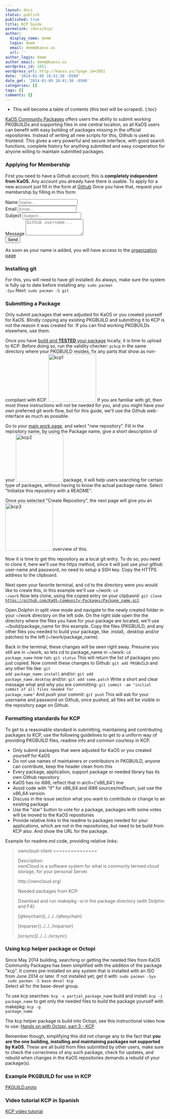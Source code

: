 ```yaml
---
layout: docs
status: publish
published: true
title: KCP Guide
permalink: /docs/kcp/
author:
  display_name: demm
  login: demm
  email: demm@kaosx.us
  url: ''
author_login: demm
author_email: demm@kaosx.us
wordpress_id: 1051
wordpress_url: http://kaosx.us/?page_id=1051
date: '2014-01-09 18:41:30 -0500'
date_gmt: '2014-01-09 18:41:30 -0500'
categories: []
tags: []
comments: []
---
```

* This will become a table of contents (this text will be scraped).
{:toc}

<a title="KaOS-Community-Packages" href="https://github.com/KaOS-Community-Packages">KaOS Community Packages</a> offers users the ability to submit working PKGBUILDs and supporting files in one central location, so all KaOS users can benefit with easy building of packages missing in the official repositories. Instead of writing all new scripts for this, Github is used as frontend. This gives a very powerful and secure interface, with good search functions, complete history for anything submitted and easy cooperation for anyone willing to maintain submitted packages.

### Applying for Membership
First you need to have a Github account, this is **completely independent from KaOS**. Any account you already have there is usable. To apply for a new account just fill in the form at <a title="Github" href="https://github.com/">Github</a>
Once you have that, request your membership by filling in this form: 

<form class="form-group" role="form" action="http://formspree.io/veritasfarm@gmail.com" method="POST">
    <div class="form-group">
        <label for="name">Name</label>
        <input name="name" id="name" placeholder="Name..." class="form-control" type="text" required>
    </div>
    <div class="form-group">
        <label for="email">Email</label>
        <input name="email" id="email" placeholder="Email..." class="form-control" type="email" required>
    </div>
    <div class="form-group">
        <label for="subject">Subject</label>
        <input name="subject" id="subject" placeholder="Subject..." class="form-control" type="text" required>
    </div>
    <div class="form-group">
        <label for="message">Message</label>
        <textarea name="message" id="message" placeholder="Github username..." class="form-control" rows="3" cols="20"></textarea>
    </div>
    <div class="form-group">
        <input value="Send" class="form-control" type="submit">
        <input type="hidden" name="_next" value="/docs/kcp_submit/" />
    </div>
</form>

As soon as your name is added, you will have access to the <a href="https://github.com/organizations/KaOS-Community-Packages/">organization page</a>

### Installing git
For this, you will need to have git installed:
As always, make sure the system is fully up to date before installing any:
<code>sudo pacman -Syu</code>
Next:
<code>sudo pacman -S git</code>

### Submitting a Package
Only submit packages that were adjusted for KaOS or you created yourself for KaOS. Blindly copying any existing PKGBUILD and submitting it to KCP is not the reason it was created for. If you can find working PKGBUILDs elsewhere, use them.

Once you have <a title="Packaging Guide" href="/docs/package/">build and <strong>TESTED</strong> your package</a> locally, it is time to upload to KCP.  Before doing so, run the validity checker:
<code>pckcp</code>
in the same directory where your PKGBUILD resides, fix any parts that show as non-compliant with KCP. <a href="http://kaosx.us/wp-content/uploads/2014/01/snapshot22.png"><img class="alignright size-thumbnail wp-image-1062" src="http://kaosx.us/wp-content/uploads/2014/01/snapshot22-150x150.png" alt="kcp1" width="150" height="150" /></a> If you are familiar with git, then most these instructions will not be needed for you, and you might have your own preferred git work-flow, but for this guide, we'll use the Github web-interface as much as possible.

Go to your <a href="https://github.com/organizations/KaOS-Community-Packages">main work page</a>, and select "new repository". Fill in the repository name, by using the Package name, give a short description of your <a href="http://kaosx.us/wp-content/uploads/2014/01/snapshot31.png"><img class="alignleft size-thumbnail wp-image-1063" src="http://kaosx.us/wp-content/uploads/2014/01/snapshot31-150x150.png" alt="kcp2" width="150" height="150" /></a>package, it will help users searching for certain type of packages, without having to know the actual package name.
Select "Initialize this repository with a README".

Once you selected "Create Repository", the next page will give you an <a href="http://kaosx.us/wp-content/uploads/2014/01/snapshot4.png"><img class="alignright size-thumbnail wp-image-1065" src="http://kaosx.us/wp-content/uploads/2014/01/snapshot4-150x150.png" alt="kcp3" width="150" height="150" /></a>overview of this.

Now it is time to get this repository as a local git entry. To do so, you need to clone it, here we'll use the https method, since it will just use your github user-name and password, no need to setup a SSH key. Copy the HTTPS address to the clipboard.

Next open your favorite terminal, and cd to the directory were you would like to create this, in this example we'll use ~/work:
<code>cd ~/work</code>
Now lets clone, using the copied entry on your clipbaord:
<code>git clone https://github.com/KaOS-Community-Packages/Package_name.git</code>

Open Dolphin in split view mode and navigate to the newly created folder in your ~/work directory on the left side. On the right side open the the directory where the files you have for your package are located, we'll use ~/build/package_name for this example. Copy the files (PKGBUILD, and any other files you needed to build your package, like .install, .desktop and/or patches) to the left (~/work/package_name).

Back in the terminal, these changes will be seen right away. Presume you still are in ~/work, so lets cd to package_name in ~/work:
<code>cd package_name</code>
now run:
<code>git status</code>
This will return the list of packages you just copied.
Now commit these changes to Github:
<code>git add PKGBUILD</code>
and any other file like:
<code>git add package_name.install</code>
and/or:
<code>git add package_name.desktop</code>
and/or:
<code>git add some.patch</code>
Write a short and clear message what and why you are committing:
<code>git commit -am "initial commit of all files needed for package_name"</code>
And push your commit:
<code>git push</code>
This will ask for your username and password on Github, once pushed, all files will be visible in the repository page on Github.

### Formatting standards for KCP
To get to a reasonable standard in submitting, maintaining and contributing packages to KCP, use the following guidelines to get to a uniform way of providing PKGBUILD files, readme info and common courtesy in KCP.

<ul>
<li>Only submit packages that were adjusted for KaOS or you created yourself for KaOS</li>
<li>Do not use names of maintainers or contributors in PKGBUILD, anyone can contribute, keep the header clean from this</li>
<li>Every package, application, support package or needed library has its own Github repository</li>
<li>KaOS has no i686, reflect that in arch=('x86_64') line</li>
<li>Avoid code with "if" for x86_64 and i686 sources/md5sum, just use the x86_64 version</li>
<li>Discuss in the issue section what you want to contribute or change to an existing package</li>
<li>Use the "star" button to vote for a package, packages with some votes will be moved to the KaOS repositories</li>
<li>Provide relative links in the readme to packages needed for your applications, which are not in the repositories, but need to be build from KCP also. And show the URL for the package.</li>
</ul>
Example for readme.md code, providing relative links:

<blockquote>owncloud-client
===============</p>
<p>Description:<br />
ownCloud is a software system for what is commonly termed cloud storage, for your personal Server.</p>
<p>http://owncloud.org/</p>
<p>Needed packages from KCP:</p>
<p>Download and run makepkg -si in the package directory (with Dolphin and F4):</p>
<p>[qtkeychain](../../../qtkeychain)</p>
<p>[iniparser](../../../iniparser)</p>
<p>[ocsync](../../../ocsync)</blockquote>

### Using kcp helper package or Octopi
Since May 2014 building, searching or getting the needed files from KaOS Community Packages has been simplified with the addition of the package "kcp". It comes pre-installed on any system that is installed with an ISO from June 2014 or later.
If not installed yet, get it with:
<code>sudo pacman -Syu<br />
sudo pacman -S base-devel kcp</code><br />
Select all for the base-devel group.

To use kcp
searches:
<code>kcp -s partial_package_name</code>
build and install:
<code>kcp -i package_name</code>
to get only the needed files to build the package yourself with makepkg:
<code>kcp -g package_name</code>
<p>The kcp helper package is build into Octopi, see this instructional video how to use:
<a class="fancybox-iframe" title="octopi kcp" href="http://kaosx.us/media/octopi_kcp.webm">Hands on with Octopi, part 3 - KCP</a>

<p>Remember though, simplifying this did not change any to the fact that <strong>you are the one building, installing and maintaining packages not supported by KaOS</strong>. These are all build from files submitted by other users, make sure to check the correctness of any such package, check for updates, and rebuild when changes in the KaOS repositories demands a rebuild of your package(s).

### Example PKGBUILD for use in KCP
<a title="PKGBUILD example" download="PKGBUILD.proto" href="http://kaosx.us/media/kaos-pkgbuild-proto.txt">PKGUILD.proto</a>

### Video tutorial KCP in Spanish
<a class="fancybox-youtube" title="Video KCP-Guide"  href="https://www.youtube.com/v/4DIMhgZpfqQ&autoplay=1">KCP video tutorial</a>
